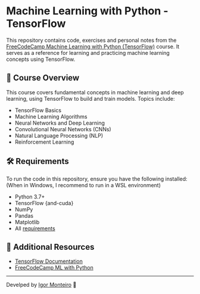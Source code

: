 # Machine Learning with Python - TensorFlow

This repository contains code, exercises and personal notes from the [FreeCodeCamp Machine Learning with Python (TensorFlow)](https://www.freecodecamp.org/learn/machine-learning-with-python/tensorflow/) course. It serves as a reference for learning and practicing machine learning concepts using TensorFlow.

## 📌 Course Overview

This course covers fundamental concepts in machine learning and deep learning, using TensorFlow to build and train models. Topics include:
- TensorFlow Basics
- Machine Learning Algorithms
- Neural Networks and Deep Learning
- Convolutional Neural Networks (CNNs)
- Natural Language Processing (NLP)
- Reinforcement Learning

## 🛠️ Requirements

To run the code in this repository, ensure you have the following installed: 
(When in Windows, I recommend to run in a WSL environment)
- Python 3.7+
- TensorFlow {and-cuda}
- NumPy
- Pandas
- Matplotlib
- All [requirements](requirements.txt)

## 📖 Additional Resources

- [TensorFlow Documentation](https://www.tensorflow.org/)
- [FreeCodeCamp ML with Python](https://www.freecodecamp.org/learn/machine-learning-with-python/)

---
Develped by [Igor Monteiro](https://github.com/IgorG-Monteiro) 🚀